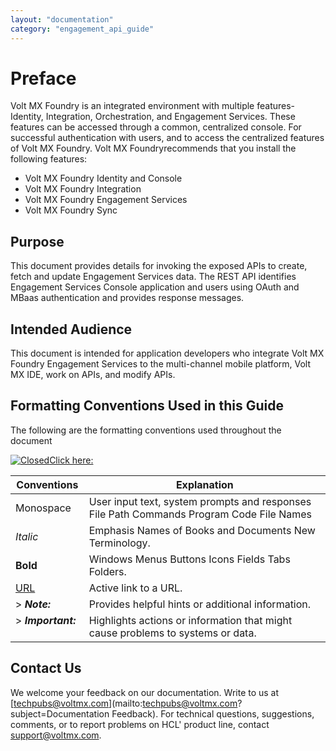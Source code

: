 ```yaml
---
layout: "documentation"
category: "engagement_api_guide"
---
```

                           

Preface
=======

Volt MX  Foundry is an integrated environment with multiple features- Identity, Integration, Orchestration, and Engagement Services. These features can be accessed through a common, centralized console. For successful authentication with users, and to access the centralized features of Volt MX Foundry. Volt MX Foundryrecommends that you install the following features:

*   Volt MX Foundry Identity and Console
*   Volt MX Foundry Integration
*   Volt MX Foundry Engagement Services
*   Volt MX Foundry Sync

Purpose
-------

This document provides details for invoking the exposed APIs to create, fetch and update Engagement Services data. The REST API identifies Engagement Services Console application and users using OAuth and MBaas authentication and provides response messages.

Intended Audience
-----------------

This document is intended for application developers who integrate Volt MX Foundry Engagement Services to the multi-channel mobile platform, Volt MX IDE, work on APIs, and modify APIs.

Formatting Conventions Used in this Guide
-----------------------------------------

The following are the formatting conventions used throughout the document

[![Closed](../Skins/Default/Stylesheets/Images/transparent.gif)Click here:](javascript:void(0);)

  
| Conventions | Explanation |
| --- | --- |
| Monospace | User input text, system prompts and responses File Path Commands Program Code File Names |
| _Italic_ | Emphasis Names of Books and Documents New Terminology. |
| **Bold** | Windows Menus Buttons Icons Fields Tabs Folders. |
| [URL](##) | Active link to a URL. |
| > **_Note:_**   | Provides helpful hints or additional information. |
| > **_Important:_**   | Highlights actions or information that might cause problems to systems or data. |

Contact Us
----------

We welcome your feedback on our documentation. Write to us at [techpubs@voltmx.com](mailto:techpubs@voltmx.com?subject=Documentation Feedback). For technical questions, suggestions, comments, or to report problems on HCL' product line, contact [support@voltmx.com](mailto:support@voltmx.com).
